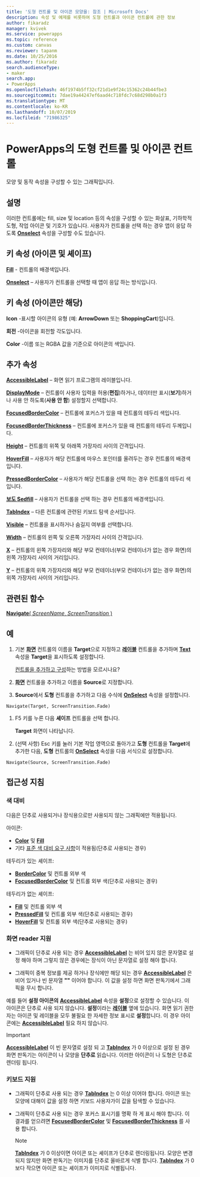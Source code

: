```yaml
---
title: '도형 컨트롤 및 아이콘 모양을: 참조 | Microsoft Docs'
description: 속성 및 예제를 비롯하여 도형 컨트롤과 아이콘 컨트롤에 관한 정보
author: fikaradz
manager: kvivek
ms.service: powerapps
ms.topic: reference
ms.custom: canvas
ms.reviewer: tapanm
ms.date: 10/25/2016
ms.author: fikaradz
search.audienceType:
- maker
search.app:
- PowerApps
ms.openlocfilehash: 46f1974b5ff32cf21d1e9f24c15362c24b44fbe3
ms.sourcegitcommit: 7dae19a44247ef6aad4c718fdc7c68d298b0a1f3
ms.translationtype: MT
ms.contentlocale: ko-KR
ms.lasthandoff: 10/07/2019
ms.locfileid: "71986325"
---
```

# <a name="shape-controls-and-icon-controls-in-powerapps"></a>PowerApps의 도형 컨트롤 및 아이콘 컨트롤
모양 및 동작 속성을 구성할 수 있는 그래픽입니다.

## <a name="description"></a>설명
이러한 컨트롤에는 fill, size 및 location 등의 속성을 구성할 수 있는 화살표, 기하학적 도형, 작업 아이콘 및 기호가 있습니다. 사용자가 컨트롤을 선택 하는 경우 앱이 응답 하도록 **[Onselect](properties-core.md)** 속성을 구성할 수도 있습니다.

## <a name="key-properties-icons-and-shapes"></a>키 속성 (아이콘 및 셰이프)
**[Fill](properties-color-border.md)** - 컨트롤의 배경색입니다.

**[Onselect](properties-core.md)** – 사용자가 컨트롤을 선택할 때 앱이 응답 하는 방식입니다.

## <a name="key-properties-icons-only"></a>키 속성 (아이콘만 해당)

**Icon** -표시할 아이콘의 유형 (예: **ArrowDown** 또는 **ShoppingCart**)입니다. 

**회전** -아이콘을 회전할 각도입니다. 

**Color** -이름 또는 RGBA 값을 기준으로 아이콘의 색입니다.

## <a name="additional-properties"></a>추가 속성
**[AccessibleLabel](properties-accessibility.md)** – 화면 읽기 프로그램의 레이블입니다.

**[DisplayMode](properties-core.md)** – 컨트롤이 사용자 입력을 허용(**편집**)하거나, 데이터만 표시(**보기**)하거나 사용 안 하도록(**사용 안 함**) 설정할지 선택합니다.

**[FocusedBorderColor](properties-color-border.md)** – 컨트롤에 포커스가 있을 때 컨트롤의 테두리 색입니다.

**[FocusedBorderThickness](properties-color-border.md)** – 컨트롤에 포커스가 있을 때 컨트롤의 테두리 두께입니다.

**[Height](properties-size-location.md)** – 컨트롤의 위쪽 및 아래쪽 가장자리 사이의 간격입니다.

**[HoverFill](properties-color-border.md)** – 사용자가 해당 컨트롤에 마우스 포인터를 올려두는 경우 컨트롤의 배경색입니다.

**[PressedBorderColor](properties-color-border.md)** – 사용자가 해당 컨트롤을 선택 하는 경우 컨트롤의 테두리 색입니다.

**[보도 Sedfill](properties-color-border.md)** – 사용자가 컨트롤을 선택 하는 경우 컨트롤의 배경색입니다.

**[TabIndex](properties-accessibility.md)** – 다른 컨트롤에 관련된 키보드 탐색 순서입니다.

**[Visible](properties-core.md)** – 컨트롤을 표시하거나 숨길지 여부를 선택합니다.

**[Width](properties-size-location.md)** – 컨트롤의 왼쪽 및 오른쪽 가장자리 사이의 간격입니다.

**[X](properties-size-location.md)** – 컨트롤의 왼쪽 가장자리와 해당 부모 컨테이너(부모 컨테이너가 없는 경우 화면)의 왼쪽 가장자리 사이의 거리입니다.

**[Y](properties-size-location.md)** – 컨트롤의 위쪽 가장자리와 해당 부모 컨테이너(부모 컨테이너가 없는 경우 화면)의 위쪽 가장자리 사이의 거리입니다.

## <a name="related-functions"></a>관련된 함수

[**Navigate**( *ScreenName*, *ScreenTransition* )](../functions/function-navigate.md)

## <a name="example"></a>예

1. 기본 **[화면](control-screen.md)** 컨트롤의 이름을 **Target**으로 지정하고 **[레이블](control-text-box.md)** 컨트롤을 추가하며 **[Text](properties-core.md)** 속성을 **Target**을 표시하도록 설정합니다.

    [컨트롤을 추가하고 구성](../add-configure-controls.md)하는 방법을 모르시나요?

1. **[화면](control-screen.md)** 컨트롤을 추가하고 이름을 **Source**로 지정합니다.

1. **Source**에서 **도형** 컨트롤을 추가하고 다음 수식에 **[OnSelect](properties-core.md)** 속성을 설정합니다.

  `Navigate(Target, ScreenTransition.Fade)`
  
1. F5 키를 누른 다음 **셰이프** 컨트롤을 선택 합니다.

    **Target** 화면이 나타납니다.

1. (선택 사항) Esc 키를 눌러 기본 작업 영역으로 돌아가고 **도형** 컨트롤을 **Target**에 추가한 다음, **도형** 컨트롤의 **[OnSelect](properties-core.md)** 속성을 다음 서식으로 설정합니다.

  `Navigate(Source, ScreenTransition.Fade)`

## <a name="accessibility-guidelines"></a>접근성 지침

### <a name="color-contrast"></a>색 대비

다음은 단추로 사용되거나 장식용으로만 사용되지 않는 그래픽에만 적용됩니다.

아이콘:
- **[Color](properties-color-border.md)** 및 **[Fill](properties-color-border.md)**
- 기타 [표준 색 대비 요구 사항](../accessible-apps-color.md)이 적용됨(단추로 사용되는 경우)

테두리가 있는 셰이프:
- **[BorderColor](properties-color-border.md)** 및 컨트롤 외부 색
- **[FocusedBorderColor](properties-color-border.md)** 및 컨트롤 외부 색(단추로 사용되는 경우)

테두리가 없는 셰이프:
- **[Fill](properties-color-border.md)** 및 컨트롤 외부 색
- **[PressedFill](properties-color-border.md)** 및 컨트롤 외부 색(단추로 사용되는 경우)
- **[HoverFill](properties-color-border.md)** 및 컨트롤 외부 색(단추로 사용되는 경우)

### <a name="screen-reader-support"></a>화면 reader 지원
- 그래픽이 단추로 사용 되는 경우 **[AccessibleLabel](properties-accessibility.md)** 는 비어 있지 않은 문자열로 설정 해야 하며 그렇지 않은 경우에는 장식이 아닌 문자열로 설정 해야 합니다.

- 그래픽이 중복 정보를 제공 하거나 장식에만 해당 되는 경우 **[AccessibleLabel](properties-accessibility.md)** 은 비어 있거나 빈 문자열 **""** 이어야 합니다. 이 값을 설정 하면 화면 판독기에서 그래픽을 무시 합니다.

예를 들어 **설정 아이콘의** **[AccessibleLabel](properties-accessibility.md)** 속성을 **설정**으로 설정할 수 있습니다. 이 아이콘은 단추로 사용 되지 않습니다. **설정**이라는 **[레이블](control-text-box.md)** 옆에 있습니다. 화면 읽기 권한자는 아이콘 및 레이블을 모두 불필요 한 자세한 정보 표시로 **설정**합니다. 이 경우 아이콘에는 **[AccessibleLabel](properties-accessibility.md)** 필요 하지 않습니다.

> [!IMPORTANT]
> **[AccessibleLabel](properties-accessibility.md)** 이 빈 문자열로 설정 되 고 **[TabIndex](properties-accessibility.md)** 가 0 이상으로 설정 된 경우 화면 판독기는 아이콘이 나 모양을 **단추로** 읽습니다. 이러한 아이콘이 나 도형은 단추로 렌더링 됩니다. 

### <a name="keyboard-support"></a>키보드 지원
- 그래픽이 단추로 사용 되는 경우 **[TabIndex](properties-accessibility.md)** 는 0 이상 이어야 합니다. 아이콘 또는 모양에 대해이 값을 설정 하면 키보드 사용자가이 값을 탐색할 수 있습니다.

- 그래픽이 단추로 사용 되는 경우 포커스 표시기를 명확 하 게 표시 해야 합니다. 이 결과를 얻으려면 **[FocusedBorderColor](properties-color-border.md)** 및 **[FocusedBorderThickness](properties-color-border.md)** 를 사용 합니다.

    > [!NOTE]
    > **[TabIndex](properties-accessibility.md)** 가 0 이상이면 아이콘 또는 셰이프가 단추로 렌더링됩니다. 모양은 변경 되지 않지만 화면 판독기는 이미지를 단추로 올바르게 식별 합니다. **[TabIndex](properties-accessibility.md)** 가 0보다 작으면 아이콘 또는 셰이프가 이미지로 식별됩니다.
